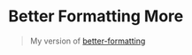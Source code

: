 # Better Formatting More

> My version of [better-formatting](https://github.com/rauenzi/better-formatting)
